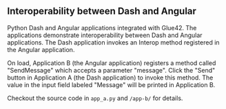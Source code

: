 ## Interoperability between Dash and Angular

Python Dash and Angular applications integrated with Glue42. The applications demonstrate interoperability between Dash and Angular applications. The Dash application invokes an Interop method registered in the Angular application.

On load, Application B (the Angular application) registers a method called "SendMessage" which accepts a parameter "message". Click the "Send" button in Application A (the Dash application) to invoke this method. The value in the input field labeled "Message" will be printed in Application B.

Checkout the source code in `app_a.py` and `/app-b/` for details.
